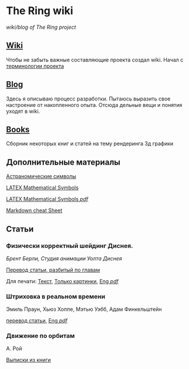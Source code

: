 # The Ring wiki

*wiki/blog of The Ring project*

## [Wiki](https://github.com/wiresoftshade/The-Rings-wiki-blog/tree/main/wiki)

Чтобы не забыть важные составляющие проекта создал wiki. Начал с [терминологии проекта](wiki/Терминология.md)

## [Blog](https://github.com/wiresoftshade/The-Rings-wiki-blog/tree/main/blog)

Здесь я описываю процесс разработки. Пытаюсь выразить свое настроение от накопленного опыта. Отсюда дельные вещи и понятия уходят в wiki.

## [Books](https://github.com/wiresoftshade/The-Rings-wiki-blog/tree/main/books)

Сборник некоторых книг и статей на тему рендеринга 3д графики

## Дополнительные материалы

[Астраномические символы](wiki/Астраномические-символы.md)

[LATEX Mathematical Symbols](/blog/2024/LaTeXmath_notes.md)

[LATEX Mathematical Symbols *pdf*](/blog/2024/additional/LaTeX_symbols.pdf)

[Markdown cheat Sheet](/blog/2024/Markdown_cheat_Sheet.md)

## Статьи

### Физически корректный шейдинг Диснея. 

_Брент Берли, Студия анимации Уолта Диснея_ 

[Перевод статьи, разбитый по главам](blog/2024/PBS-Disney/README.md) 

Для печати: [Текст](/blog/2024/PBS-Disney/Physically-Based-Shading-at-Disney-Print(article-translate).md), [Только картинки](/blog/2024/PBS-Disney/Изображения.md), [Eng *pdf*](/books/s2012_pbs_disney_brdf_notes_v3.pdf)

### Штриховка в реальном времени

Эмиль Праун, Хьюз Хоппе, Мэтью Уэбб, Адам Финкельштейн

[перевод статьи](blog/2024/Real-Time-Hatching-(article-translate).md), [Eng *pdf*](/books/Real%20Time%20Hatching.pdf)

### Движение по орбитам

А. Рой

[Выписки из книги](blog/2024/А.Рой-Движение-по-орбитам.md)

